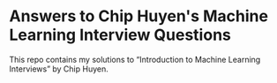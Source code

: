 # Answers to Chip Huyen's Machine Learning Interview Questions
This repo contains my solutions to “Introduction to Machine Learning Interviews” by Chip Huyen. 
